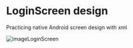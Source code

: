 # LoginScreen design
Practicing native Android screen design with xml


![imageLoginScreen](https://user-images.githubusercontent.com/30296650/119277227-c8c99300-bbf4-11eb-9d57-697e3bd800c5.jpeg)




